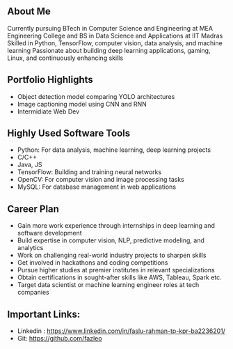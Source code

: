 ## About Me

Currently pursuing BTech in Computer Science and Engineering at MEA Engineering College and BS in Data Science and Applications at IIT Madras
Skilled in Python, TensorFlow, computer vision, data analysis, and machine learning
Passionate about building deep learning applications, gaming, Linux, and continuously enhancing skills

## Portfolio Highlights

- Object detection model comparing YOLO architectures
- Image captioning model using CNN and RNN
- Intermidiate Web Dev
  



## Highly Used Software Tools

- Python: For data analysis, machine learning, deep learning projects
- C/C++
- Java, JS
- TensorFlow: Building and training neural networks
- OpenCV: For computer vision and image processing tasks
- MySQL: For database management in web applications


## Career Plan

- Gain more work experience through internships in deep learning and software development
- Build expertise in computer vision, NLP, predictive modeling, and analytics
- Work on challenging real-world industry projects to sharpen skills
- Get involved in hackathons and coding competitions
- Pursue higher studies at premier institutes in relevant specializations
- Obtain certifications in sought-after skills like AWS, Tableau, Spark etc.
- Target data scientist or machine learning engineer roles at tech companies

## Important Links:
- Linkedin : https://www.linkedin.com/in/faslu-rahman-tp-kpr-ba2236201/
- Git: https://github.com/fazleo
